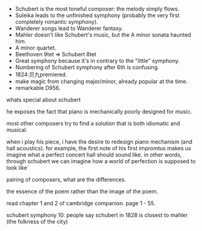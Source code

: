 * Schubert is the most toneful composer: the melody simply flows.
* Suleika leads to the unfinished symphony (probably the very first completely romantic symphony).
* Wanderer songs lead to Wanderer fantasy.
* Mahler doesn't like Schubert's music, but the A minor sonata haunted him.
* A minor quartet.
* Beethoven 9tet => Schubert 8tet
* Great symphony because it's in contrary to the "little" symphony.
* Numbering of Schubert symphony after 6th is confusing.
* 1824:贝九premiered.
* make magic from changing major/minor, already popular at the time.
* remarkable D956.

whats special about schubert

he exposes the fact that piano is mechanically poorly designed for music. 

most other composers try to find a solution that is both idiomatic and musical.

when i play his piece, i have the desire to redesign piano mechanism (and hall acoustics). for example, the first note of his first impromtus makes us imagine what a perfect concert hall should sound like. in other words, through schubert we can imagine how a world of perfection is supposed to look like`

pairing of composers, what are the differences.

the essence of the poem rather than the image of the poem.

read chapter 1 and 2 of cambridge companion. page 1 - 55.

schubert symphony 10. people say schubert in 1828 is closest to mahler (the folkness of the city)
